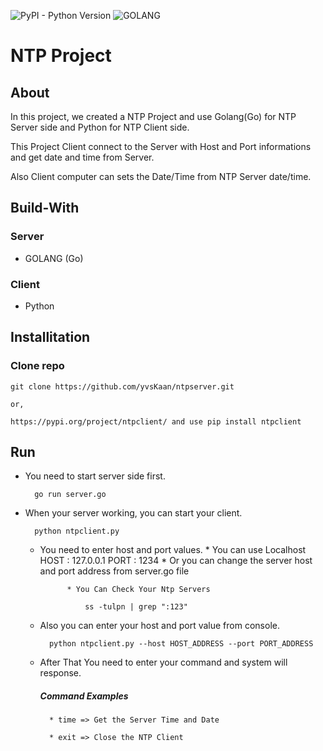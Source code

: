 ![PyPI - Python Version](https://img.shields.io/pypi/pyversions/Django) ![GOLANG](https://img.shields.io/badge/go-13.8-blue)

# NTP Project

## About 

In this project, we created a NTP Project and use Golang(Go) for NTP Server side and Python for NTP Client side. 

This Project Client connect to the Server with Host and Port informations and get date and time from Server.

Also Client computer can sets the Date/Time from NTP Server date/time.

## Build-With

### Server
* GOLANG (Go)

### Client
* Python

## Installitation

### Clone repo 

    git clone https://github.com/yvsKaan/ntpserver.git

    or,

    https://pypi.org/project/ntpclient/ and use pip install ntpclient

## Run 

* You need to start server side first.

        go run server.go

* When your server working, you can start your client.

        python ntpclient.py

    * You need to enter host and port values.
            * You can use Localhost HOST : 127.0.0.1 PORT : 1234
            * Or you can change the server host and port address from server.go file 
          
                * You Can Check Your Ntp Servers 
          
                    ss -tulpn | grep ":123"
    
    * Also you can enter your host and port value from console. 

            python ntpclient.py --host HOST_ADDRESS --port PORT_ADDRESS 

    * After That You need to enter your command and system will response.
        ##### Command Examples
        
            * time => Get the Server Time and Date
        
            * exit => Close the NTP Client
